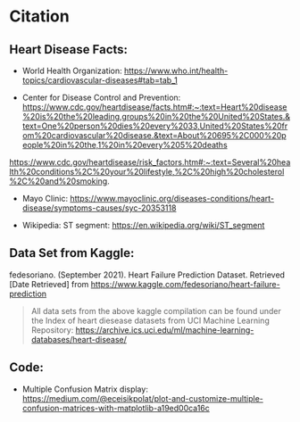 # Citation

## Heart Disease Facts:

- World Health Organization: https://www.who.int/health-topics/cardiovascular-diseases#tab=tab_1

- Center for Disease Control and Prevention: https://www.cdc.gov/heartdisease/facts.htm#:~:text=Heart%20disease%20is%20the%20leading,groups%20in%20the%20United%20States.&text=One%20person%20dies%20every%2033,United%20States%20from%20cardiovascular%20disease.&text=About%20695%2C000%20people%20in%20the,1%20in%20every%205%20deaths

https://www.cdc.gov/heartdisease/risk_factors.htm#:~:text=Several%20health%20conditions%2C%20your%20lifestyle,%2C%20high%20cholesterol%2C%20and%20smoking.


- Mayo Clinic: https://www.mayoclinic.org/diseases-conditions/heart-disease/symptoms-causes/syc-20353118

- Wikipedia: ST segment: https://en.wikipedia.org/wiki/ST_segment

## Data Set from Kaggle:

fedesoriano. (September 2021). Heart Failure Prediction Dataset. Retrieved [Date Retrieved] from https://www.kaggle.com/fedesoriano/heart-failure-prediction

> All data sets from the above kaggle compilation can be found under the Index of heart diesease datasets from UCI Machine Learning Repository: https://archive.ics.uci.edu/ml/machine-learning-databases/heart-disease/
    
## Code:

- Multiple Confusion Matrix display: https://medium.com/@eceisikpolat/plot-and-customize-multiple-confusion-matrices-with-matplotlib-a19ed00ca16c